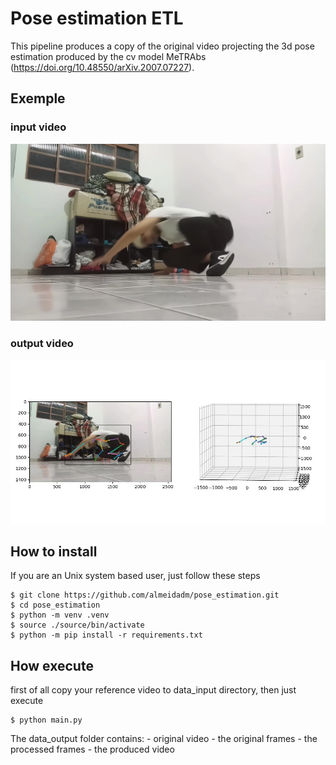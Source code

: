 # Pose estimation ETL

This pipeline produces a copy of the original video projecting the 3d pose estimation produced by the cv model MeTRAbs (https://doi.org/10.48550/arXiv.2007.07227).

## Exemple

### input video

[![](data_output/Vmake-1705538964483/frames/raw/video-frame00076.jpg)](./data_output/Vmake-1705538964483/Vmake-1705538964483.mp4)

### output video
[![](data_output/Vmake-1705538964483/frames/processed/processed-video-frame00076.jpg)](data_output/Vmake-1705538964483/video.mp4)

## How to install

If you are an Unix system based user, just follow these steps
```
$ git clone https://github.com/almeidadm/pose_estimation.git
$ cd pose_estimation
$ python -m venv .venv
$ source ./source/bin/activate
$ python -m pip install -r requirements.txt
```

## How execute

first of all copy your reference video to data_input directory, then just execute
```
$ python main.py
```

The data_output folder contains:
    - original video
    - the original frames
    - the processed frames
    - the produced video
